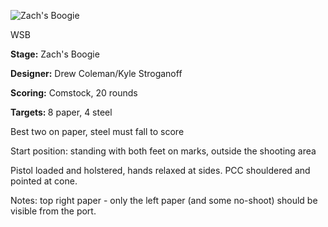 ![Zach's Boogie](https://github.com/bagellord/USPSA-Stages/blob/master/16-20%20rounds/Zach's%20Boogie%20-%2020%20round%20-%20Comstock/Zach's%20Boogie.png)

WSB

<b>Stage:</b> Zach's Boogie

<b>Designer:</b> Drew Coleman/Kyle Stroganoff

<b>Scoring:</b> Comstock, 20 rounds

<b>Targets: </b>8 paper, 4 steel

Best two on paper, steel must fall to score

Start position: standing with both feet on marks, outside the shooting area

Pistol loaded and holstered, hands relaxed at sides. PCC shouldered and pointed at cone.

Notes: top right paper - only the left paper (and some no-shoot) should be visible from the port.
